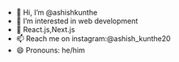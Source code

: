 - 👋 Hi, I’m @ashishkunthe
- 👀 I’m interested in web development
- 🧾 React.js,Next.js
- 📫 Reach me on instagram:@ashish_kunthe20
- 😄 Pronouns: he/him

